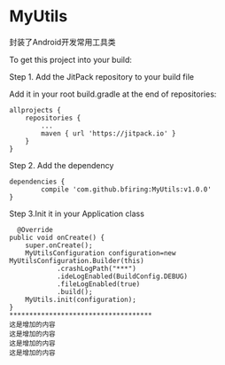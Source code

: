 # MyUtils
封装了Android开发常用工具类

To get this project into your build:

Step 1. Add the JitPack repository to your build file

Add it in your root build.gradle at the end of repositories:

	allprojects {
		repositories {
			...
			maven { url 'https://jitpack.io' }
		}
	}
Step 2. Add the dependency

	dependencies {
	        compile 'com.github.bfiring:MyUtils:v1.0.0'
	}

 Step 3.Init it in your Application class

    
	
	  @Override
    public void onCreate() {
        super.onCreate();
        MyUtilsConfiguration configuration=new MyUtilsConfiguration.Builder(this)
                .crashLogPath("***")
                .ideLogEnabled(BuildConfig.DEBUG)
                .fileLogEnabled(true)
                .build();
        MyUtils.init(configuration);
    }
    ************************************
    这是增加的内容
    这是增加的内容
    这是增加的内容
    这是增加的内容
	
